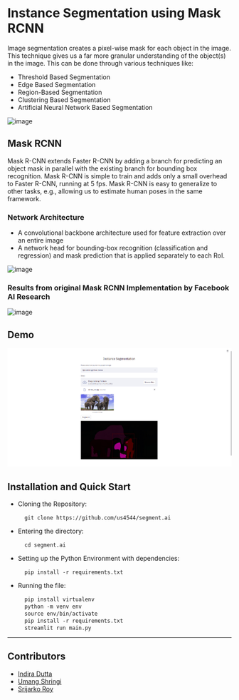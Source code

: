 # Instance Segmentation using Mask RCNN
Image segmentation creates a pixel-wise mask for each object in the image. This technique gives us a far more granular understanding of the object(s) in the image. This can be done through various techniques like:
- Threshold Based Segmentation
- Edge Based Segmentation
- Region-Based Segmentation
- Clustering Based Segmentation
- Artificial Neural Network Based Segmentation

![image](https://user-images.githubusercontent.com/66861243/159152309-61ec369c-aae8-4f20-b25e-a2329745248e.png)

## Mask RCNN
Mask R-CNN extends Faster R-CNN by adding a branch for predicting an object mask in parallel with the existing branch for bounding box recognition. Mask R-CNN is simple to train and adds only a small overhead to Faster R-CNN, running at 5 fps. Mask R-CNN is easy to generalize to other tasks, e.g., allowing us to estimate human poses in the same framework.

### Network Architecture
- A convolutional backbone architecture used for feature extraction over an entire image
- A network head for bounding-box recognition (classification and regression) and mask prediction that is applied separately to each RoI.

![image](https://user-images.githubusercontent.com/66861243/159152466-d6e859d7-198a-423b-8d0c-8f99c8732748.png)

### Results from original Mask RCNN Implementation by Facebook AI Research
![image](https://user-images.githubusercontent.com/66861243/159152504-857e8e0c-362f-43aa-aefd-6d028cfb0865.png)

## Demo
<img src = "results/results.png">

## Installation and Quick Start

- Cloning the Repository: 

        git clone https://github.com/us4544/segment.ai
        
- Entering the directory: 

        cd segment.ai

- Setting up the Python Environment with dependencies:

        pip install -r requirements.txt

- Running the file:

        pip install virtualenv
        python -m venv env
        source env/bin/activate
        pip install -r requirements.txt
        streamlit run main.py
        
<hr>

## Contributors
- [Indira Dutta](https://github.com/indiradutta)
- [Umang Shringi](https://github.com/us4544)
- [Srijarko Roy](https://github.com/srijarkoroy)
